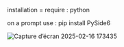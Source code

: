 installation = 
require : python

on a prompt use : pip install PySide6

![Capture d’écran 2025-02-16 173435](https://github.com/user-attachments/assets/a8aea8ba-11d7-48a0-a456-c377b5719e13)
